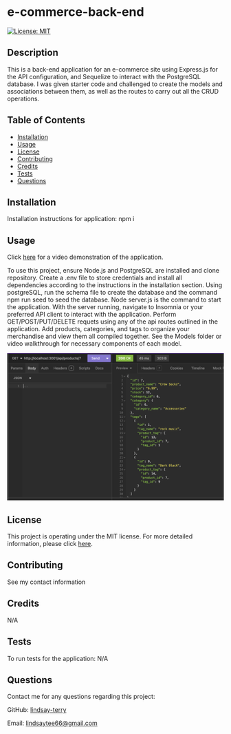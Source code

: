 # e-commerce-back-end
[![License: MIT](https://img.shields.io/badge/License-MIT-yellow.svg)](https://opensource.org/licenses/MIT)

## Description
This is a back-end application for an e-commerce site using Express.js for the API configuration, and Sequelize to interact with the PostgreSQL database.  I was given starter code and challenged to create the models and associations between them, as well as the routes to carry out all the CRUD operations.

## Table of Contents
* [Installation](#installation)
* [Usage](#usage)
* [License](#license)
* [Contributing](#contributing)
* [Credits](#credits)
* [Tests](#tests)
* [Questions](#questions)

## Installation
Installation instructions for application:
npm i

## Usage
Click [here]() for a video demonstration of the application.

To use this project, ensure Node.js and PostgreSQL are installed and clone repository.  Create a .env file to store credentials and install all dependencies according to the instructions in the installation section.  Using postgreSQL, run the schema file to create the database and the command npm run seed to seed the database.  Node server.js is the command to start the application.  With the server running, navigate to Insomnia or your preferred API client to interact with the application.  Perform GET/POST/PUT/DELETE requets using any of the api routes outlined in the application.  Add products, categories, and tags to organize your merchandise and view them all compiled together.  See the Models folder or video walkthrough for necessary components of each model. 

![Screenshot of application being viewed in Insomnia](./assets/images/ecommerce.png)

## License
This project is operating under the MIT license.  For more detailed information, please click [here](https://opensource.org/license/mit).

## Contributing
See my contact information 

## Credits
N/A

## Tests
To run tests for the application:
N/A

## Questions
Contact me for any questions regarding this project:

GitHub: [lindsay-terry](https://github.com/lindsay-terry)

Email: lindsaytee66@gmail.com

